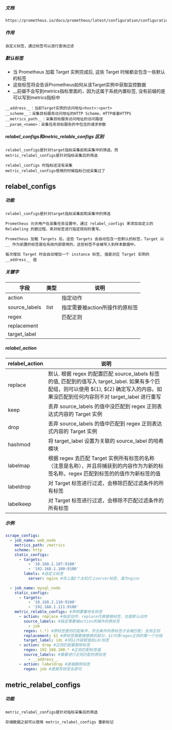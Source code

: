 ##### 文档

```
https://prometheus.io/docs/prometheus/latest/configuration/configuration/#relabel_config
```

##### 作用

```
自定义标签，通过标签可以进行查询过滤
```

##### 默认标签

- 当 Prometheus 加载 Target 实例完成后, 这些 Target 时候都会包含一些默认的标签
- 这些标签将会告诉Prometheus如何从该Target实例中获取监控数据
- __前缀不会写到metrics指标里面的，因为这属于系统内置标签, 没有前缀的是可以写到metrics指标中

```
__address__：当前Target实例的访问地址<host>:<port>
__scheme__：采集目标服务访问地址的HTTP Scheme，HTTP或者HTTPS
__metrics_path__：采集目标服务访问地址的访问路径
__param_<name>：采集任务目标服务的中包含的请求参数
```

##### relabel_configs和metric_relable_configs 区别

```
relabel_configs是针对target指标采集前和采集中的筛选，而metric_relabel_configs是针对指标采集后的筛选

relabel_configs 时指标还没有采集
metric_relabel_configs使用的时候指标已经采集过了
```

## relabel_configs

##### 功能

```
relabel_configs是针对target指标采集前和采集中的筛选

Prometheus 允许用户在采集任务设置中，通过 relabel_configs 来添加自定义的 Relabeling 的额过程，来对标签进行指定规则的重写。 

Prometheus 加载 Targets 后，这些 Targets 会自动包含一些默认的标签，Target 以 __ 作为前置的标签是在系统内部使用的，这些标签不会被写入到样本数据中。

每次增加 Target 时会自动增加一个 instance 标签, 值是对应 Target 实例的 __address__ 值
```

##### 关键字

| 字段          | 类型 | 说明                           |
| ------------- | ---- | ------------------------------ |
| action        |      | 指定动作                       |
| source_labels | list | 指定需要被action所操作的原标签 |
| regex         |      | 匹配正则                       |
| replacement   |      |                                |
| target_label  |      |                                |

##### relabel_action

| relabel_action | 说明                                                         |
| -------------- | ------------------------------------------------------------ |
| replace        | 默认. 根据 regex 的配置匹配 source_labels 标签的值, 匹配到的值写入 target_label. 如果有多个匹配组，则可以使用 ${1}, ${2} 确定写入的内容。如果没匹配到任何内容则不对 target_label 进行重写 |
| keep           | 丢弃 source_labels 的值中没匹配到 regex 正则表达式内容的 Target 实例 |
| drop           | 丢弃 source_labels 的值中匹配到 regex 正则表达式内容的 Target 实例 |
| hashmod        | 将 target_label 设置为关联的 source_label 的哈希模块         |
| labelmap       | 根据 regex 去匹配 Target 实例所有标签的名称（注意是名称），并且将捕获到的内容作为为新的标签名称，regex 匹配到标签的的值作为新标签的值 |
| labeldrop      | 对 Target 标签进行过滤，会移除匹配过滤条件的所有标签         |
| labelkeep      | 对 Target 标签进行过滤，会移除不匹配过滤条件的所有标签       |

##### 示例

```yml
scrape_configs:
  - job_name: web_node
    metrics_path: /metrics
    scheme: http
    static_configs:
      - targets:
          - '10.160.2.107:9100'
          - '192.168.1.100:9100'     
        labels: #自定义标签
          server: nginx #将上面2个主机打上server标签，值为nginx
          
  - job_name: mysql_node
    static_configs:
      - targets:
          - '10.160.2.110:9100'
          - '192.168.1.111:9100'
    metric_relable_configs: #声明要重命名标签
      - action: replace #指定动作，replace代表替换标签，也是默认动作
        source_labels: #指定需要被action所操作的原标签
          - job
        regex: (.*) #原标签里的匹配条件，符合条件的原标签才会被匹配，支持正则
        replacement: $1 #原标签需要被替换的部分，$1代表regex正则的第一个分组
        target_label: idc #将$1内容赋值给idc标签
      - action: drop #正则匹配要删除标签
        regex: 192.168.100.* #正则匹配标签值
        source_labels: #需要进行正则匹配的原标签
          - __address__
      - action: labeldrop #直接删除标签
        regex: job #直接写标签名即可
```

## metric_relabel_configs

##### 功能

```
metric_relabel_configs是针对指标采集后的筛选

存储数据之前可以使用 metric_relabel_configs 重新标记
```


